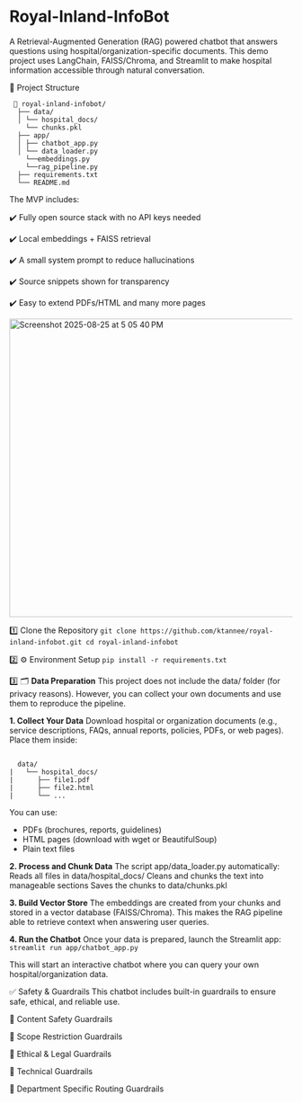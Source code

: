 # Royal-Inland-InfoBot
A Retrieval-Augmented Generation (RAG) powered chatbot that answers questions using hospital/organization-specific documents.
This demo project uses LangChain, FAISS/Chroma, and Streamlit to make hospital information accessible through natural conversation.

📂 Project Structure
<pre lang="text"><code> 📁 royal-inland-infobot/ 
  ├── data/ 
  │ └── hospital_docs/ 
    └── chunks.pkl 
  ├── app/ 
  │ ├── chatbot_app.py 
  │ └── data_loader.py 
    └──embeddings.py 
    └──rag_pipeline.py 
  ├── requirements.txt 
  └── README.md </code></pre>


The MVP includes:

✔️ Fully open source stack with no API keys needed

✔️ Local embeddings + FAISS retrieval

✔️ A small system prompt to reduce hallucinations

✔️ Source snippets shown for transparency

✔️ Easy to extend PDFs/HTML and many more pages


<img width="1006" height="531" alt="Screenshot 2025-08-25 at 5 05 40 PM" src="https://github.com/user-attachments/assets/33f09927-7f27-466a-82e1-0ba111a74e1e" />

1️⃣ Clone the Repository
`git clone https://github.com/ktannee/royal-inland-infobot.git
cd royal-inland-infobot`

2️⃣ ⚙️ Environment Setup
`pip install -r requirements.txt`

3️⃣ 🗂️ **Data Preparation**
This project does not include the data/ folder (for privacy reasons).
However, you can collect your own documents and use them to reproduce the pipeline.

**1. Collect Your Data**
Download hospital or organization documents (e.g., service descriptions, FAQs, annual reports, policies, PDFs, or web pages).
Place them inside:


<pre lang="text"><code>
  data/
|   └── hospital_docs/
|      ├── file1.pdf
|      ├── file2.html
|      └── ... </code></pre>

You can use:
- PDFs (brochures, reports, guidelines)
- HTML pages (download with wget or BeautifulSoup)
- Plain text files

**2. Process and Chunk Data**
The script app/data_loader.py automatically:
Reads all files in data/hospital_docs/
Cleans and chunks the text into manageable sections
Saves the chunks to data/chunks.pkl

**3. Build Vector Store**
The embeddings are created from your chunks and stored in a vector database (FAISS/Chroma).
This makes the RAG pipeline able to retrieve context when answering user queries.

**4. Run the Chatbot**
Once your data is prepared, launch the Streamlit app:
`streamlit run app/chatbot_app.py`

This will start an interactive chatbot where you can query your own hospital/organization data.

✅ Safety & Guardrails
This chatbot includes built-in guardrails to ensure safe, ethical, and reliable use.

🔹 Content Safety Guardrails

🔹 Scope Restriction Guardrails

🔹 Ethical & Legal Guardrails

🔹 Technical Guardrails

🔹 Department Specific Routing Guardrails
